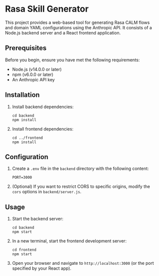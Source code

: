 # Rasa Skill Generator

This project provides a web-based tool for generating Rasa CALM flows and domain YAML configurations using the Anthropic API. It consists of a Node.js backend server and a React frontend application.

## Prerequisites

Before you begin, ensure you have met the following requirements:

- Node.js (v14.0.0 or later)
- npm (v6.0.0 or later)
- An Anthropic API key

## Installation

1. Install backend dependencies:
   ```
   cd backend
   npm install
   ```

2. Install frontend dependencies:
   ```
   cd ../frontend
   npm install
   ```

## Configuration

1. Create a `.env` file in the `backend` directory with the following content:
   ```
   PORT=3000
   ```

2. (Optional) If you want to restrict CORS to specific origins, modify the `cors` options in `backend/server.js`.

## Usage

1. Start the backend server:
   ```
   cd backend
   npm start
   ```

2. In a new terminal, start the frontend development server:
   ```
   cd frontend
   npm start
   ```

3. Open your browser and navigate to `http://localhost:3000` (or the port specified by your React app).
